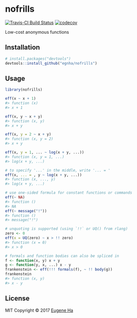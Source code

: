 
<!-- README.md is generated from README.Rmd. Please edit that file -->
nofrills
========

[![Travis-CI Build Status](https://travis-ci.org/egnha/nofrills.svg?branch=master)](https://travis-ci.org/egnha/nofrills) [![codecov](https://codecov.io/gh/egnha/nofrills/branch/master/graph/badge.svg)](https://codecov.io/gh/egnha/nofrills)

Low-cost anonymous functions

Installation
------------

``` r
# install.packages("devtools")
devtools::install_github("egnha/nofrills")
```

Usage
-----

``` r
library(nofrills)

eff(x ~ x + 1)
#> function (x) 
#> x + 1

eff(x, y ~ x + y)
#> function (x, y) 
#> x + y

eff(x, y = 2 ~ x + y)
#> function (x, y = 2) 
#> x + y

eff(x, y = 1, ... ~ log(x + y, ...))
#> function (x, y = 1, ...) 
#> log(x + y, ...)

# to specify '...' in the middle, write '... = '
eff(x, ... = , y ~ log(x + y, ...))
#> function (x, ..., y) 
#> log(x + y, ...)

# use one-sided formula for constant functions or commands
eff(~ NA)
#> function () 
#> NA
eff(~ message("!"))
#> function () 
#> message("!")

# unquoting is supported (using `!!` or UQ() from rlang)
zero <- 0
eff(x = UQ(zero) ~ x > !! zero)
#> function (x = 0) 
#> x > 0

# formals and function bodies can also be spliced in
f <- function(x, y) x + y
g <- function(y, x, ...) x - y
frankenstein <- eff(!!! formals(f), ~ !! body(g))
frankenstein
#> function (x, y) 
#> x - y
```

License
-------

MIT Copyright © 2017 [Eugene Ha](https://github.com/egnha)
